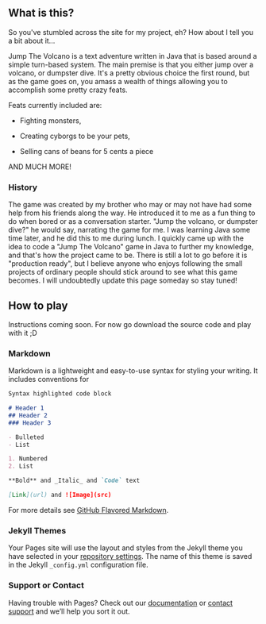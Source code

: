 ## What is this?

So you've stumbled across the site for my project, eh? How about I tell you a bit about it...

Jump The Volcano is a text adventure written in Java that is based around a simple turn-based system. The main premise is that you either jump over a volcano, or dumpster dive. It's a pretty obvious choice the first round, but as the game goes on, you amass a wealth of things allowing you to accomplish some pretty crazy feats.

Feats currently included are:

* Fighting monsters,

* Creating cyborgs to be your pets,

* Selling cans of beans for 5 cents a piece

AND MUCH MORE!

### History

The game was created by my brother who may or may not have had some help from his friends along the way. He introduced it to me as a fun thing to do when bored or as a conversation starter. "Jump the volcano, or dumpster dive?" he would say, narrating the game for me. I was learning Java some time later, and he did this to me during lunch. I quickly came up with the idea to code a "Jump The Volcano" game in Java to further my knowledge, and that's how the project came to be. There is still a lot to go before it is "production ready", but I believe anyone who enjoys following the small projects of ordinary people should stick around to see what this game becomes. I will undoubtedly update this page someday so stay tuned!

## How to play

Instructions coming soon. For now go download the source code and play with it ;D



### Markdown

Markdown is a lightweight and easy-to-use syntax for styling your writing. It includes conventions for

```markdown
Syntax highlighted code block

# Header 1
## Header 2
### Header 3

- Bulleted
- List

1. Numbered
2. List

**Bold** and _Italic_ and `Code` text

[Link](url) and ![Image](src)
```

For more details see [GitHub Flavored Markdown](https://guides.github.com/features/mastering-markdown/).

### Jekyll Themes

Your Pages site will use the layout and styles from the Jekyll theme you have selected in your [repository settings](https://github.com/foxler2010/jump-the-volcano/settings/pages). The name of this theme is saved in the Jekyll `_config.yml` configuration file.

### Support or Contact

Having trouble with Pages? Check out our [documentation](https://docs.github.com/categories/github-pages-basics/) or [contact support](https://support.github.com/contact) and we’ll help you sort it out.
